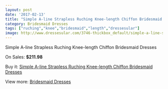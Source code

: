 ```yaml
---
layout: post
date: '2017-02-13'
title: "Simple A-line Strapless Ruching Knee-length Chiffon Bridesmaid Dresses"
category: Bridesmaid Dresses
tags: ["ruching","knee","bridesmaid","length","dressesular"]
image: http://www.dressesular.com/3746-thickbox_default/simple-a-line-strapless-ruching-knee-length-chiffon-bridesmaid-dresses.jpg
---
```

Simple A-line Strapless Ruching Knee-length Chiffon Bridesmaid Dresses

On Sales: **$211.98**
<a href="https://www.dressesular.com/bridesmaid-dresses/1449-simple-a-line-strapless-ruching-knee-length-chiffon-bridesmaid-dresses.html"><amp-img layout="responsive" width="600" height="600" src="//www.dressesular.com/3746-thickbox_default/simple-a-line-strapless-ruching-knee-length-chiffon-bridesmaid-dresses.jpg" alt="Simple A-line Strapless Ruching Knee-length Chiffon Bridesmaid Dresses 0" /></a>

Buy it: [Simple A-line Strapless Ruching Knee-length Chiffon Bridesmaid Dresses](https://www.dressesular.com/bridesmaid-dresses/1449-simple-a-line-strapless-ruching-knee-length-chiffon-bridesmaid-dresses.html "Simple A-line Strapless Ruching Knee-length Chiffon Bridesmaid Dresses")

View more: [Bridesmaid Dresses](https://www.dressesular.com/4-bridesmaid-dresses "Bridesmaid Dresses")